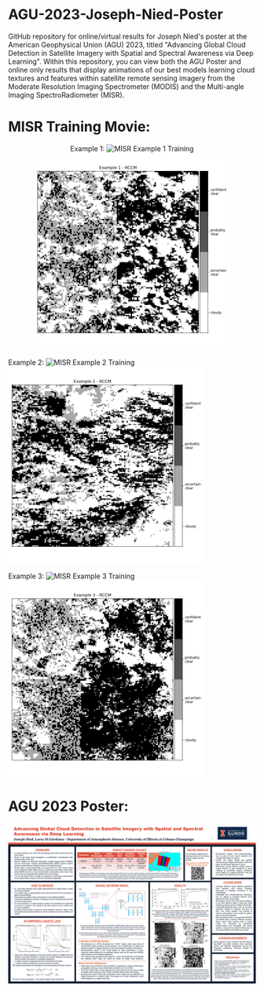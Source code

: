 # AGU-2023-Joseph-Nied-Poster
GitHub repository for online/virtual results for Joseph Nied's poster at the American Geophysical Union (AGU) 2023, titled "Advancing Global Cloud Detection in Satellite Imagery with Spatial and Spectral Awareness via Deep Learning". Within this repository, you can view both the AGU Poster and online only results that display animations of our best models learning cloud textures and features within satellite remote sensing imagery from the Moderate Resolution Imaging Spectrometer (MODIS) and the Multi-angle Imaging SpectroRadiometer (MISR).

# MISR Training Movie:
<p align="center">
Example 1:
<img src="https://github.com/jdn8608/AGU-2023-Joseph-Nied-Poster/blob/main/MISR/Example-1.gif" alt="MISR Example 1 Training" width="400" height="400" loop=1><img src="https://github.com/jdn8608/AGU-2023-Joseph-Nied-Poster/blob/main/MISR/Example-1-RCCM.png" alt="MISR Example 1 RCCM" width="400" height="400">

Example 2:
<img src="https://github.com/jdn8608/AGU-2023-Joseph-Nied-Poster/blob/main/MISR/Example-2.gif" alt="MISR Example 2 Training" width="400" height="400" loop=1><img src="https://github.com/jdn8608/AGU-2023-Joseph-Nied-Poster/blob/main/MISR/Example-2-RCCM.png" alt="MISR Example 2 RCCM" width="400" height="400">

Example 3:
<img src="https://github.com/jdn8608/AGU-2023-Joseph-Nied-Poster/blob/main/MISR/Example-3.gif" alt="MISR Example 3 Training" width="400" height="400" loop=1><img src="https://github.com/jdn8608/AGU-2023-Joseph-Nied-Poster/blob/main/MISR/Example-3-RCCM.png" alt="MISR Example 3 RCCM" width="400" height="400">
</p>

# AGU 2023 Poster:

<img src="https://github.com/jdn8608/AGU-2023-Joseph-Nied-Poster/blob/main/POSTER/Joseph_Nied-AGU%2BMISR-2023.png" alt="AGU 2023 Poster - Joseph Nied">
